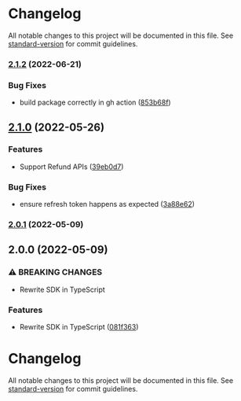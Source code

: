 # Changelog

All notable changes to this project will be documented in this file. See [standard-version](https://github.com/conventional-changelog/standard-version) for commit guidelines.

### [2.1.2](https://github.com/SetuHQ/node-upi-deep-links/compare/v2.1.0...v2.1.2) (2022-06-21)


### Bug Fixes

* build package correctly in gh action ([853b68f](https://github.com/SetuHQ/node-upi-deep-links/commit/853b68fe84c97c2d4825eeef9bad413263cfa232))

## [2.1.0](https://github.com/SetuHQ/node-upi-deep-links/compare/v2.0.0...v2.1.0) (2022-05-26)


### Features

* Support Refund APIs ([39eb0d7](https://github.com/SetuHQ/node-upi-deep-links/commit/39eb0d7818264410b77e1d00cc563ee3aac82b93))


### Bug Fixes

* ensure refresh token happens as expected ([3a88e62](https://github.com/SetuHQ/node-upi-deep-links/commit/3a88e62bb7907c231944b9b7e0e44529d61c292e))

### [2.0.1](https://github.com/SetuHQ/node-upi-deep-links/compare/v2.0.0...v2.0.1) (2022-05-09)

## 2.0.0 (2022-05-09)


### ⚠ BREAKING CHANGES

* Rewrite SDK in TypeScript

### Features

* Rewrite SDK in TypeScript ([081f363](https://github.com/SetuHQ/node-upi-deep-links/commit/081f363a72d4aaba260e20c534f7757fbadac4d9))

# Changelog

All notable changes to this project will be documented in this file. See [standard-version](https://github.com/conventional-changelog/standard-version) for commit guidelines.
